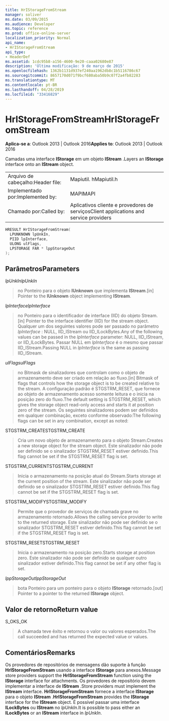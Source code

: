 ```yaml
---
title: HrIStorageFromStream
manager: soliver
ms.date: 03/09/2015
ms.audience: Developer
ms.topic: reference
ms.prod: office-online-server
localization_priority: Normal
api_name:
- HrIStorageFromStream
api_type:
- HeaderDef
ms.assetid: 1cdc95b8-a156-4600-9e20-caaa02680e87
description: 'Última modificação: 9 de março de 2015'
ms.openlocfilehash: 1362b1131d937ef240aa1962db8c1b5116786c67
ms.sourcegitcommit: 8657170d071f9bcf680aba50b9c07f2a4fb82283
ms.translationtype: MT
ms.contentlocale: pt-BR
ms.lasthandoff: 04/28/2019
ms.locfileid: "33416829"
---
```

# <a name="hristoragefromstream"></a><span data-ttu-id="1079e-103">HrIStorageFromStream</span><span class="sxs-lookup"><span data-stu-id="1079e-103">HrIStorageFromStream</span></span>

  
  
<span data-ttu-id="1079e-104">**Aplica-se a**: Outlook 2013 | Outlook 2016</span><span class="sxs-lookup"><span data-stu-id="1079e-104">**Applies to**: Outlook 2013 | Outlook 2016</span></span> 
  
<span data-ttu-id="1079e-105">Camadas uma interface **IStorage** em um objeto **IStream** .</span><span class="sxs-lookup"><span data-stu-id="1079e-105">Layers an **IStorage** interface onto an **IStream** object.</span></span> 
  
|||
|:-----|:-----|
|<span data-ttu-id="1079e-106">Arquivo de cabeçalho:</span><span class="sxs-lookup"><span data-stu-id="1079e-106">Header file:</span></span>  <br/> |<span data-ttu-id="1079e-107">Mapiutil. h</span><span class="sxs-lookup"><span data-stu-id="1079e-107">Mapiutil.h</span></span>  <br/> |
|<span data-ttu-id="1079e-108">Implementado por:</span><span class="sxs-lookup"><span data-stu-id="1079e-108">Implemented by:</span></span>  <br/> |<span data-ttu-id="1079e-109">MAPI</span><span class="sxs-lookup"><span data-stu-id="1079e-109">MAPI</span></span>  <br/> |
|<span data-ttu-id="1079e-110">Chamado por:</span><span class="sxs-lookup"><span data-stu-id="1079e-110">Called by:</span></span>  <br/> |<span data-ttu-id="1079e-111">Aplicativos cliente e provedores de serviços</span><span class="sxs-lookup"><span data-stu-id="1079e-111">Client applications and service providers</span></span>  <br/> |
   
```cpp
HRESULT HrIStorageFromStream(
  LPUNKNOWN lpUnkIn,
  PIID lpInterface,
  ULONG ulFlags,
  LPSTORAGE FAR * lppStorageOut
);
```

## <a name="parameters"></a><span data-ttu-id="1079e-112">Parâmetros</span><span class="sxs-lookup"><span data-stu-id="1079e-112">Parameters</span></span>

 <span data-ttu-id="1079e-113">_lpUnkIn_</span><span class="sxs-lookup"><span data-stu-id="1079e-113">_lpUnkIn_</span></span>
  
> <span data-ttu-id="1079e-114">no Ponteiro para o objeto **IUnknown** que implementa **IStream**.</span><span class="sxs-lookup"><span data-stu-id="1079e-114">[in] Pointer to the **IUnknown** object implementing **IStream**.</span></span> 
    
 <span data-ttu-id="1079e-115">_lpInterface_</span><span class="sxs-lookup"><span data-stu-id="1079e-115">_lpInterface_</span></span>
  
> <span data-ttu-id="1079e-116">no Ponteiro para o identificador de interface (IID) do objeto Stream.</span><span class="sxs-lookup"><span data-stu-id="1079e-116">[in] Pointer to the interface identifier (IID) for the stream object.</span></span> <span data-ttu-id="1079e-117">Qualquer um dos seguintes valores pode ser passado no parâmetro _lpInterface_ : NULL, IID_IStream ou IID_ILockBytes.</span><span class="sxs-lookup"><span data-stu-id="1079e-117">Any of the following values can be passed in the  _lpInterface_ parameter: NULL, IID_IStream, or IID_ILockBytes.</span></span> <span data-ttu-id="1079e-118">Passar NULL em _lpInterface_ é o mesmo que passar IID_IStream.</span><span class="sxs-lookup"><span data-stu-id="1079e-118">Passing NULL in  _lpInterface_ is the same as passing IID_IStream.</span></span> 
    
 <span data-ttu-id="1079e-119">_ulFlags_</span><span class="sxs-lookup"><span data-stu-id="1079e-119">_ulFlags_</span></span>
  
> <span data-ttu-id="1079e-120">no Bitmask de sinalizadores que controlam como o objeto de armazenamento deve ser criado em relação ao fluxo.</span><span class="sxs-lookup"><span data-stu-id="1079e-120">[in] Bitmask of flags that controls how the storage object is to be created relative to the stream.</span></span> <span data-ttu-id="1079e-121">A configuração padrão é STGSTRM_RESET, que fornece ao objeto de armazenamento acesso somente leitura e o inicia na posição zero do fluxo.</span><span class="sxs-lookup"><span data-stu-id="1079e-121">The default setting is STGSTRM_RESET, which gives the storage object read-only access and starts it at position zero of the stream.</span></span> <span data-ttu-id="1079e-122">Os seguintes sinalizadores podem ser definidos em qualquer combinação, exceto conforme observado:</span><span class="sxs-lookup"><span data-stu-id="1079e-122">The following flags can be set in any combination, except as noted:</span></span>
    
<span data-ttu-id="1079e-123">STGSTRM_CREATE</span><span class="sxs-lookup"><span data-stu-id="1079e-123">STGSTRM_CREATE</span></span> 
  
> <span data-ttu-id="1079e-124">Cria um novo objeto de armazenamento para o objeto Stream.</span><span class="sxs-lookup"><span data-stu-id="1079e-124">Creates a new storage object for the stream object.</span></span> <span data-ttu-id="1079e-125">Este sinalizador não pode ser definido se o sinalizador STGSTRM_RESET estiver definido.</span><span class="sxs-lookup"><span data-stu-id="1079e-125">This flag cannot be set if the STGSTRM_RESET flag is set.</span></span> 
    
<span data-ttu-id="1079e-126">STGSTRM_CURRENT</span><span class="sxs-lookup"><span data-stu-id="1079e-126">STGSTRM_CURRENT</span></span> 
  
> <span data-ttu-id="1079e-127">Inicia o armazenamento na posição atual do Stream.</span><span class="sxs-lookup"><span data-stu-id="1079e-127">Starts storage at the current position of the stream.</span></span> <span data-ttu-id="1079e-128">Este sinalizador não pode ser definido se o sinalizador STGSTRM_RESET estiver definido.</span><span class="sxs-lookup"><span data-stu-id="1079e-128">This flag cannot be set if the STGSTRM_RESET flag is set.</span></span> 
    
<span data-ttu-id="1079e-129">STGSTRM_MODIFY</span><span class="sxs-lookup"><span data-stu-id="1079e-129">STGSTRM_MODIFY</span></span> 
  
> <span data-ttu-id="1079e-130">Permite que o provedor de serviços de chamada grave no armazenamento retornado.</span><span class="sxs-lookup"><span data-stu-id="1079e-130">Allows the calling service provider to write to the returned storage.</span></span> <span data-ttu-id="1079e-131">Este sinalizador não pode ser definido se o sinalizador STGSTRM_RESET estiver definido.</span><span class="sxs-lookup"><span data-stu-id="1079e-131">This flag cannot be set if the STGSTRM_RESET flag is set.</span></span> 
    
<span data-ttu-id="1079e-132">STGSTRM_RESET</span><span class="sxs-lookup"><span data-stu-id="1079e-132">STGSTRM_RESET</span></span> 
  
> <span data-ttu-id="1079e-133">Inicia o armazenamento na posição zero.</span><span class="sxs-lookup"><span data-stu-id="1079e-133">Starts storage at position zero.</span></span> <span data-ttu-id="1079e-134">Este sinalizador não pode ser definido se qualquer outro sinalizador estiver definido.</span><span class="sxs-lookup"><span data-stu-id="1079e-134">This flag cannot be set if any other flag is set.</span></span> 
    
 <span data-ttu-id="1079e-135">_lppStorageOut_</span><span class="sxs-lookup"><span data-stu-id="1079e-135">_lppStorageOut_</span></span>
  
> <span data-ttu-id="1079e-136">bota Ponteiro para um ponteiro para o objeto **IStorage** retornado.</span><span class="sxs-lookup"><span data-stu-id="1079e-136">[out] Pointer to a pointer to the returned **IStorage** object.</span></span> 
    
## <a name="return-value"></a><span data-ttu-id="1079e-137">Valor de retorno</span><span class="sxs-lookup"><span data-stu-id="1079e-137">Return value</span></span>

<span data-ttu-id="1079e-138">S_OK</span><span class="sxs-lookup"><span data-stu-id="1079e-138">S_OK</span></span> 
  
> <span data-ttu-id="1079e-139">A chamada teve êxito e retornou o valor ou valores esperados.</span><span class="sxs-lookup"><span data-stu-id="1079e-139">The call succeeded and has returned the expected value or values.</span></span>
    
## <a name="remarks"></a><span data-ttu-id="1079e-140">Comentários</span><span class="sxs-lookup"><span data-stu-id="1079e-140">Remarks</span></span>

<span data-ttu-id="1079e-141">Os provedores de repositórios de mensagens dão suporte à função **HrIStorageFromStream** usando a interface **IStorage** para anexos.</span><span class="sxs-lookup"><span data-stu-id="1079e-141">Message store providers support the **HrIStorageFromStream** function using the **IStorage** interface for attachments.</span></span> <span data-ttu-id="1079e-142">Os provedores de repositório devem implementar a interface de **IStream** .</span><span class="sxs-lookup"><span data-stu-id="1079e-142">Store providers must implement the **IStream** interface.</span></span> <span data-ttu-id="1079e-143">**HrIStorageFromStream** fornece a interface **IStorage** para o objeto **IStream** .</span><span class="sxs-lookup"><span data-stu-id="1079e-143">**HrIStorageFromStream** provides the **IStorage** interface for the **IStream** object.</span></span> <span data-ttu-id="1079e-144">É possível passar uma interface **ILockBytes** ou **IStream** no _lpUnkIn_.</span><span class="sxs-lookup"><span data-stu-id="1079e-144">It is possible to pass either an **ILockBytes** or an **IStream** interface in  _lpUnkIn_.</span></span> 
  

